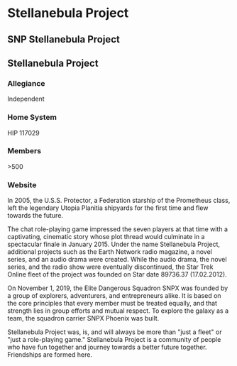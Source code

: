 # Stellanebula Project
## SNP Stellanebula Project

## Stellanebula Project

### Allegiance

Independent

### Home System

HIP 117029

### Members

&gt;500

### Website

In 2005, the U.S.S. Protector, a Federation starship of the Prometheus class, left the legendary Utopia Planitia shipyards for the first time and flew towards the future.

The chat role-playing game impressed the seven players at that time with a captivating, cinematic story whose plot thread would culminate in a spectacular finale in January 2015. Under the name Stellanebula Project, additional projects such as the Earth Network radio magazine, a novel series, and an audio drama were created. While the audio drama, the novel series, and the radio show were eventually discontinued, the Star Trek Online fleet of the project was founded on Star date 89736.37 (17.02.2012).

On November 1, 2019, the Elite Dangerous Squadron SNPX was founded by a group of explorers, adventurers, and entrepreneurs alike. It is based on the core principles that every member must be treated equally, and that strength lies in group efforts and mutual respect. To explore the galaxy as a team, the squadron carrier SNPX Phoenix was built.

Stellanebula Project was, is, and will always be more than "just a fleet" or "just a role-playing game." Stellanebula Project is a community of people who have fun together and journey towards a better future together. Friendships are formed here.